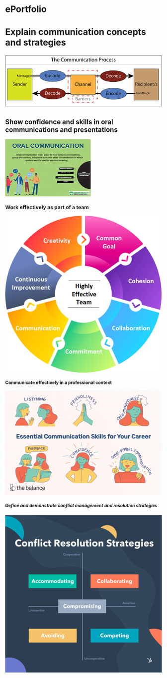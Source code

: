 # ePortfolio
<!DOCTYPE html>
<html>
<body>

<h1>Explain communication concepts and strategies  </h1>
  <img src="number 1.png" alt="number 1.png">
<h2>Show confidence and skills in oral communications and presentations </h2>
  <img src="number 22.jpeg" alt="number 22.jpeg">
<h3>Work effectively as part of a team </h3>
  <img src="number 3.png" alt="number 3.png">
<h4> Communicate effectively in a professional context </h4>
  <img src="number 4.png" alt="number 4.png">
<h5> Define and demonstrate conflict management and resolution strategies </h5>
  <img src="number 5.png" alt="number 5.png">


</body>
</html>
